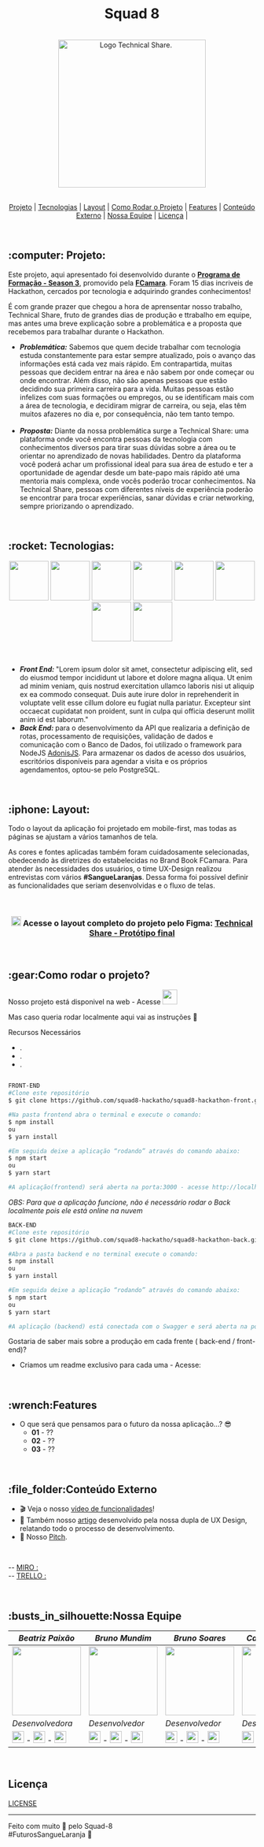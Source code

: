 <h1 align='center'>Squad 8</h1> <br/>
<div align='center'>
        <a href='#'><img src='https://i.imgur.com/aKiNSth.png' alt='Logo Technical Share.' width='300px'/></a>
</div>


<br/>

<p align='center'>
  <a href='#projeto'>Projeto</a> | 
  <a href='#tech'>Tecnologias</a> | 
  <a href='#layout'>Layout</a> | 
  <a href='#comorodaroprojeto'>Como Rodar o Projeto</a> | 
  <a href='#features'>Features</a> | 
  <a href='#conteudoxterno'>Conteúdo Externo</a> | 
  <a href='#nossaequipe'>Nossa Equipe</a> | 
  <a href='#licenca'>Licença</a> | 

</p>

<br/>

<h2 id='projeto'>:computer: Projeto:</h2>
<p>
  Este projeto, aqui apresentado foi desenvolvido durante o <a href='https://digital.fcamara.com.br/programadeformacao'><strong>Programa de Formação - Season 3</strong></a>, promovido pela <a href='https://www.fcamara.com.br'><strong>FCamara</strong></a>. Foram 15 dias incriveis de Hackathon, cercados por tecnologia e adquirindo grandes conhecimentos!
</p>
<p>
É com grande prazer que chegou a hora de aprensentar nosso trabalho, Technical Share, fruto de grandes dias de produção e ttrabalho em equipe, mas antes uma breve explicação sobre a problemática e a proposta que recebemos para trabalhar durante o Hackathon.  
</p>

<ul>
        <li><strong><em>Problemática:</em></strong> 
Sabemos que quem decide trabalhar com tecnologia estuda constantemente para estar sempre atualizado, pois o avanço das informações está cada vez mais rápido.
Em contrapartida, muitas pessoas que decidem entrar na área e não sabem por onde começar ou onde encontrar.
Além disso, não são apenas pessoas que estão decidindo sua primeira carreira para a vida. Muitas pessoas estão infelizes com suas formações ou empregos, ou se identificam mais com a área de tecnologia, e decidiram migrar de carreira, ou seja, elas têm muitos afazeres no dia e, por consequência, não tem tanto tempo.</li>
  <br>
        <li><strong><em>Proposta:</em></strong> Diante da nossa problemática surge a Technical Share: uma plataforma onde você encontra pessoas da tecnologia com conhecimentos diversos para tirar suas dúvidas sobre a área ou te orientar no aprendizado de novas habilidades.
Dentro da plataforma você poderá achar um profissional ideal para sua área de estudo e ter a oportunidade de agendar desde um bate-papo mais rápido até uma mentoria mais complexa, onde vocês poderão trocar conhecimentos.
Na Technical Share, pessoas com diferentes níveis de experiência poderão se encontrar para trocar experiências, sanar dúvidas e criar networking, sempre priorizando o aprendizado.</li>
</ul>

<br>




<h2 id='tech'>:rocket: Tecnologias:</h2>
<p align='center'>
        <img src='https://cdn.jsdelivr.net/gh/devicons/devicon/icons/html5/html5-original.svg' width='80px'/>
        <img src="https://cdn.jsdelivr.net/gh/devicons/devicon/icons/typescript/typescript-original.svg"  width='80px'/>
        <img src="https://cdn.jsdelivr.net/gh/devicons/devicon/icons/react/react-original.svg" width='80px'/>
        <img src="https://cdn.jsdelivr.net/gh/devicons/devicon/icons/vscode/vscode-original.svg" width='80px'/>
        <img src="https://cdn.jsdelivr.net/gh/devicons/devicon/icons/javascript/javascript-original.svg" width='80px'/>
        <img src="https://cdn.jsdelivr.net/gh/devicons/devicon/icons/java/java-original.svg"  width='80px'/>
        <img src="https://cdn.jsdelivr.net/gh/devicons/devicon/icons/spring/spring-original.svg"  width='80px'/>
        <img src="https://cdn.jsdelivr.net/gh/devicons/devicon/icons/postgresql/postgresql-original.svg" width='80px'/>
</p>

<br/>

<ul>
        <li><strong><em>Front End: </em></strong>"Lorem ipsum dolor sit amet, consectetur adipiscing elit, sed do eiusmod tempor incididunt ut labore et dolore magna aliqua. Ut enim ad minim veniam, quis nostrud exercitation ullamco laboris nisi ut aliquip ex ea commodo consequat. Duis aute irure dolor in reprehenderit in voluptate velit esse cillum dolore eu fugiat nulla pariatur. Excepteur sint occaecat cupidatat non proident, sunt in culpa qui officia deserunt mollit anim id est laborum."</li>
        <li><strong><em>Back End: </em></strong>para o desenvolvimento da API que realizaria a definição de rotas, processamento de requisições, validação de dados e comunicação com o Banco de Dados, foi utilizado o framework para NodeJS <a href='https://adonisjs.com'>AdonisJS</a>. Para armazenar os dados de acesso dos usuários, escritórios disponíveis para agendar a visita e os próprios agendamentos, optou-se pelo PostgreSQL.</li>
</ul>

<br>

<h2 id='layout'>:iphone: Layout:</h2>
<p>Todo o layout da aplicação foi projetado em mobile-first, mas todas as páginas se ajustam a vários tamanhos de tela.</p> 
<p>
    As cores e fontes aplicadas também foram cuidadosamente selecionadas, obedecendo às diretrizes do estabelecidas no Brand Book FCamara. Para atender às necessidades dos usuários, o time UX-Design realizou entrevistas com vários <strong>#SangueLaranjas</strong>. Dessa forma foi possível definir as funcionalidades que seriam desenvolvidas e o fluxo de telas.
</p>

<br/>
<h3 align='center'>
        <img src="https://cdn.jsdelivr.net/gh/devicons/devicon/icons/figma/figma-original.svg" width='20px'/>
        Acesse o layout completo do projeto pelo Figma: <a href='#'><strong>Technical Share - Protótipo final</strong></a>
</h3>

<br/>

<h2 id="comorodaroprojeto">:gear:Como rodar o projeto?</h2>

Nosso projeto está disponivel na web - Acesse [<img src="https://cdn.jsdelivr.net/gh/devicons/devicon/icons/heroku/heroku-original.svg" width='30px'/>](#)

Mas caso queria rodar localmente aqui vai as instruções :small_red_triangle_down:

Recursos Necessários 
- .
- . 
- . 


``` bash

FRONT-END
#Clone este repositório
$ git clone https://github.com/squad8-hackatho/squad8-hackathon-front.git

#Na pasta frontend abra o terminal e execute o comando:
$ npm install
ou
$ yarn install

#Em seguida deixe a aplicação “rodando” através do comando abaixo:
$ npm start
ou
$ yarn start

#A aplicação(frontend) será aberta na porta:3000 - acesse http://localhost:3000. 
```
*OBS: Para que a aplicação funcione, não é necessário rodar o Back localmente pois ele está online na nuvem*


``` bash
BACK-END
#Clone este repositório
$ git clone https://github.com/squad8-hackatho/squad8-hackathon-back.git

#Abra a pasta backend e no terminal execute o comando:
$ npm install
ou
$ yarn install

#Em seguida deixe a aplicação “rodando” através do comando abaixo:
$ npm start
ou
$ yarn start

#A aplicação (backend) está conectada com o Swagger e será aberta na porta:8080 - acesse http://localhost:8080. 
```
Gostaria de saber mais sobre a produção em cada frente ( back-end / front-end)?
- Criamos um readme exclusivo para cada uma - Acesse:



<br>

<h2 id="features">:wrench:Features</h2>

* O que será que pensamos para o futuro da nossa aplicação...? :sunglasses:
    * **01** - ??
    * **02** - ??
    * **03** - ??

<br>

<h2 id="conteudoxterno">:file_folder:Conteúdo Externo</h2> 

* :clapper: Veja o nosso [vídeo de funcionalidades](#)! 
* :page_facing_up: Também nosso [artigo](#) desenvolvido pela nossa dupla de UX Design, relatando todo o processo de desenvolvimento. 
* :loudspeaker: Nosso [Pitch](#).

<br>

-- [MIRO : ](https://miro.com/app/board/uXjVOAKbHZA=/) <br>
-- [TRELLO : ](https://trello.com/b/8MfsWPcR/squad8) <br>
 
<br>

<h2 id="nossaequipe">:busts_in_silhouette:Nossa Equipe</h2> 


|_Beatriz Paixão_|_Bruno Mundim_|_Bruno Soares_|_Carlos Eduardo_|_Maria Eduarda_|_Yulli Rezende_|
|---|---|---|---|---|---|
|<img src="https://avatars.githubusercontent.com/u/88353298?v=4g" width="140">|<img src="https://avatars.githubusercontent.com/u/32516236?v=4" width="140">|<img src="https://avatars.githubusercontent.com/u/48768035?v=4" width="140">|<img src="https://avatars.githubusercontent.com/u/47821159?v=4" width="140">|<img src="https://avatars.githubusercontent.com/u/102770650?v=4" width="140">|<img src="https://avatars.githubusercontent.com/u/102770650?v=4" width="140">
|_*Desenvolvedora*_|_*Desenvolvedor*_|_*Desenvolvedor*_|_*Desenvolvedor*_|_*UX Designer*_|_*UX Designer*_|
|[<img src="https://user-images.githubusercontent.com/88353298/163484213-0db62648-671b-43eb-bdf1-c19b435fe264.svg" width="24"/>](https://github.com/biiah-paixao) - [<img src="https://cdn.jsdelivr.net/gh/devicons/devicon/icons/linkedin/linkedin-original.svg" width="24"/>](https://www.linkedin.com/beatriz-paixao/) - [<img src="https://user-images.githubusercontent.com/88353298/163483362-a3b1e4fe-5d03-46a9-ad93-4fcc7af98a9f.png" width="24"/>](biaperon2001@gmail.com)|[<img src="https://user-images.githubusercontent.com/88353298/163484213-0db62648-671b-43eb-bdf1-c19b435fe264.svg" width="24"/>](https://github.com/BrunoMundim) - [<img src="https://cdn.jsdelivr.net/gh/devicons/devicon/icons/linkedin/linkedin-original.svg" width="24"/>](https://www.linkedin.com/in/bruno-mundim/) - [<img src="https://user-images.githubusercontent.com/88353298/163483362-a3b1e4fe-5d03-46a9-ad93-4fcc7af98a9f.png" width="24"/>](brunomundimfranco@gmail.com)|[<img src="https://user-images.githubusercontent.com/88353298/163484213-0db62648-671b-43eb-bdf1-c19b435fe264.svg" width="24"/>](https://github.com/brunosas88) - [<img src="https://cdn.jsdelivr.net/gh/devicons/devicon/icons/linkedin/linkedin-original.svg" width="24"/>](https://www.linkedin.com/in/brunosas/) - [<img src="https://user-images.githubusercontent.com/88353298/163483362-a3b1e4fe-5d03-46a9-ad93-4fcc7af98a9f.png" width="24"/>](bruno.sas@live.com)|[<img src="https://user-images.githubusercontent.com/88353298/163484213-0db62648-671b-43eb-bdf1-c19b435fe264.svg" width="24"/>](https://github.com/Carlos-Xavier) - [<img src="https://cdn.jsdelivr.net/gh/devicons/devicon/icons/linkedin/linkedin-original.svg" width="24"/>](https://www.linkedin.com/in/carlos-e-x-bezerra/) - [<img src="https://user-images.githubusercontent.com/88353298/163483362-a3b1e4fe-5d03-46a9-ad93-4fcc7af98a9f.png" width="24"/>](cexbezerra@gmail.com)|[<img src="https://cdn.jsdelivr.net/gh/devicons/devicon/icons/linkedin/linkedin-original.svg" width="24"/>](#) - [<img src="https://user-images.githubusercontent.com/88353298/163483362-a3b1e4fe-5d03-46a9-ad93-4fcc7af98a9f.png" width="24"/>](#)|[<img src="https://cdn.jsdelivr.net/gh/devicons/devicon/icons/linkedin/linkedin-original.svg" width="24"/>](#) - [<img src="https://user-images.githubusercontent.com/88353298/163483362-a3b1e4fe-5d03-46a9-ad93-4fcc7af98a9f.png" width="24"/>](#)
<br>


<h2 id="licenca">Licença</h2>

[LICENSE](#)

<hr>

<p> Feito com muito 🧡 pelo Squad-8<br> #FuturosSangueLaranja 🚀 <p>
